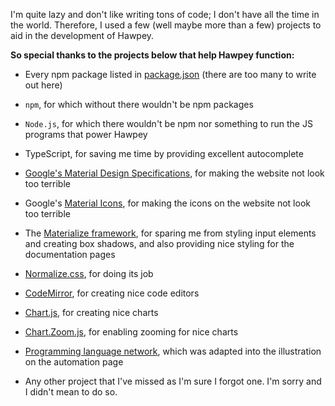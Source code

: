 I'm quite lazy and don't like writing tons of code; I don't have all the time in the world.
Therefore, I used a few (well maybe more than a few) projects to aid in the development of Hawpey.

**So special thanks to the projects below that help Hawpey function:**

* Every npm package listed in [package.json](package.json) (there are too many to write out here)
* `npm`, for which without there wouldn't be npm packages
* `Node.js`, for which there wouldn't be npm nor something to run the JS programs that power Hawpey
* TypeScript, for saving me time by providing excellent autocomplete
* [Google's Material Design Specifications](https://material.google.com/), for making the website not look too terrible
* Google's [Material Icons](https://design.google.com/icons/), for making the icons on the website not look too terrible
* The [Materialize framework](http://materializecss.com), for sparing me from styling input elements and creating box shadows, and also providing nice styling for the documentation pages
* [Normalize.css](http://necolas.github.io/normalize.css/), for doing its job
* [CodeMirror](http://codemirror.net/), for creating nice code editors
* [Chart.js](http://www.chartjs.org/), for creating nice charts
* [Chart.Zoom.js](https://github.com/chartjs/Chart.Zoom.js), for enabling zooming for nice charts
* [Programming language network](http://fatiherikli.github.io/programming-language-network), which was adapted into the illustration on the automation page

* Any other project that I've missed as I'm sure I forgot one. I'm sorry and I didn't mean to do so.
